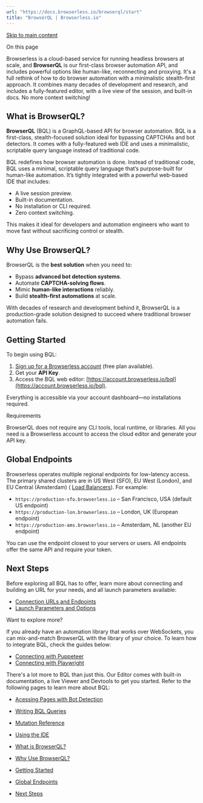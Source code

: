 ```yaml
---
url: "https://docs.browserless.io/browserql/start"
title: "BrowserQL | Browserless.io"
---
```


[Skip to main content](https://docs.browserless.io/browserql/start#__docusaurus_skipToContent_fallback)

On this page

Browserless is a cloud-based service for running headless browsers at scale, and **BrowserQL** is our first-class browser automation API, and includes powerful options like human-like, reconnecting and proxying. It's a full rethink of how to do browser automation with a minimalistic stealth-first approach. It combines many decades of development and research, and includes a fully-featured editor, with a live view of the session, and built-in docs. No more context switching!

## What is BrowserQL? [​](https://docs.browserless.io/browserql/start\#what-is-browserql "Direct link to What is BrowserQL?")

**BrowserQL** (BQL) is a GraphQL-based API for browser automation. BQL is a first-class, stealth-focused solution ideal for bypassing CAPTCHAs and bot detectors. It comes with a fully-featured web IDE and uses a minimalistic, scriptable query language instead of traditional code.

BQL redefines how browser automation is done. Instead of traditional code, BQL uses a minimal, scriptable query language that’s purpose-built for human-like automation. It’s tightly integrated with a powerful web-based IDE that includes:

- A live session preview.
- Built-in documentation.
- No installation or CLI required.
- Zero context switching.

This makes it ideal for developers and automation engineers who want to move fast without sacrificing control or stealth.

## Why Use BrowserQL? [​](https://docs.browserless.io/browserql/start\#why-use-browserql "Direct link to Why Use BrowserQL?")

BrowserQL is the **best solution** when you need to:

- Bypass **advanced bot detection systems**.
- Automate **CAPTCHA-solving flows**.
- Mimic **human-like interactions** reliably.
- Build **stealth-first automations** at scale.

With decades of research and development behind it, BrowserQL is a production-grade solution designed to succeed where traditional browser automation fails.

## Getting Started [​](https://docs.browserless.io/browserql/start\#getting-started "Direct link to Getting Started")

To begin using BQL:

1. [Sign up for a Browserless account](https://account.browserless.io/signup/email?plan=free) (free plan available).
2. Get your **API Key**.
3. Access the BQL web editor: [https://account.browserless.io/bql](https://account.browserless.io/bql).

Everything is accessible via your account dashboard—no installations required.

Requirements

BrowserQL does not require any CLI tools, local runtime, or libraries. All you need is a Browserless account to access the cloud editor and generate your API key.

## Global Endpoints [​](https://docs.browserless.io/browserql/start\#global-endpoints "Direct link to Global Endpoints")

Browserless operates multiple regional endpoints for low-latency access. The primary shared clusters are in US West (SFO), EU West (London), and EU Central (Amsterdam) ( [Load Balancers](https://docs.browserless.io/baas/load-balancers)). For example:

- `https://production-sfo.browserless.io` – San Francisco, USA (default US endpoint)
- `https://production-lon.browserless.io` – London, UK (European endpoint)
- `https://production-ams.browserless.io` – Amsterdam, NL (another EU endpoint)

You can use the endpoint closest to your servers or users. All endpoints offer the same API and require your token.

## Next Steps [​](https://docs.browserless.io/browserql/start\#next-steps "Direct link to Next Steps")

Before exploring all BQL has to offer, learn more about connecting and building an URL for your needs, and all launch parameters available:

- [Connection URLs and Endpoints](https://docs.browserless.io/browserql/connection-urls)
- [Launch Parameters and Options](https://docs.browserless.io/browserql/launch-parameters)

Want to explore more?

If you already have an automation library that works over WebSockets, you can mix-and-match BrowserQL with the library of your choice. To learn how to integrate BQL, check the guides below:

- [Connecting with Puppeteer](https://docs.browserless.io/browserql/connecting-libraries/puppeteer)
- [Connecting with Playwright](https://docs.browserless.io/browserql/connecting-libraries/playwright)

There's a lot more to BQL than just this. Our Editor comes with built-in documentation, a live Viewer and Devtools to get you started. Refer to the following pages to learn more about BQL:

- [Acessing Pages with Bot Detection](https://docs.browserless.io/browserql/bot-detection/accessing-pages)
- [Writing BQL Queries](https://docs.browserless.io/browserql/writing-bql/language-basics)
- [Mutation Reference](https://docs.browserless.io/bql-schema/schema)
- [Using the IDE](https://docs.browserless.io/browserql/using-the-ide/ide-features)

- [What is BrowserQL?](https://docs.browserless.io/browserql/start#what-is-browserql)
- [Why Use BrowserQL?](https://docs.browserless.io/browserql/start#why-use-browserql)
- [Getting Started](https://docs.browserless.io/browserql/start#getting-started)
- [Global Endpoints](https://docs.browserless.io/browserql/start#global-endpoints)
- [Next Steps](https://docs.browserless.io/browserql/start#next-steps)